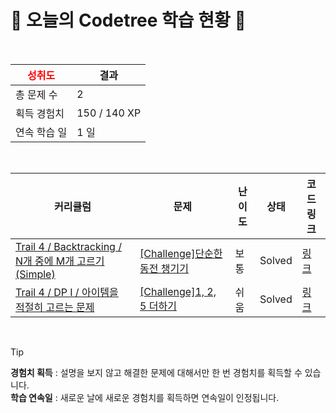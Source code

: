 # 🌲 오늘의 Codetree 학습 현황 🌲

<br />

| <span style="color:red;display:block;text-align:center;"> **성취도**</span> | 결과 |
|---|---|
| 총 문제 수 | 2 |
| 획득 경험치 | 150 / 140 XP |
| 연속 학습 일 | 1 일 |

<br />

|커리큘럼|문제|난이도|상태|코드 링크|
|---|---|---|---|---|
|[Trail 4 / Backtracking / N개 중에 M개 고르기(Simple)](https://www.codetree.ai/trail-info/intermediate-low/)|[[Challenge]단순한 동전 챙기기](https://www.codetree.ai/trails/complete/curated-cards/challenge-collect-coins-easy/)|보통|Solved|[링크](https://github.com/suyeon-hyeon/codetree-TILs/blob/main/250408/%EB%8B%A8%EC%88%9C%ED%95%9C%20%EB%8F%99%EC%A0%84%20%EC%B1%99%EA%B8%B0%EA%B8%B0/collect-coins-easy.cpp)|
|[Trail 4 / DP I / 아이템을 적절히 고르는 문제](https://www.codetree.ai/trail-info/intermediate-low/)|[[Challenge]1, 2, 5 더하기](https://www.codetree.ai/trails/complete/curated-cards/challenge-1-2-5-plus/)|쉬움|Solved|[링크](https://github.com/suyeon-hyeon/codetree-TILs/blob/main/250408/1%2C%202%2C%205%20%EB%8D%94%ED%95%98%EA%B8%B0/1-2-5-plus.cpp)|


<br />

> [!TIP]
> **경험치 획득** : 설명을 보지 않고 해결한 문제에 대해서만 한 번 경험치를 획득할 수 있습니다.  
> **학습 연속일** : 새로운 날에 새로운 경험치를 획득하면 연속일이 인정됩니다.

